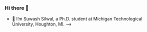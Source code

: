 ### Hi there 👋


- 🔭 I’m Suwash Silwal, a Ph.D. student at Michigan Technological University, Houghton, MI.
-->
